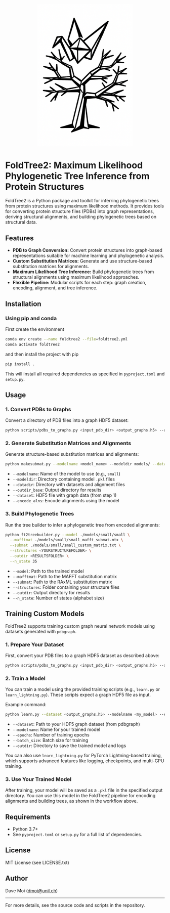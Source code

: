 <p align="center">
  <img src="logo.png" alt="FoldTree2 Logo" width="300"/>
</p>

# FoldTree2: Maximum Likelihood Phylogenetic Tree Inference from Protein Structures

FoldTree2 is a Python package and toolkit for inferring phylogenetic trees from protein structures using maximum likelihood methods. It provides tools for converting protein structure files (PDBs) into graph representations, deriving structural alignments, and building phylogenetic trees based on structural data.

## Features
- **PDB to Graph Conversion:** Convert protein structures into graph-based representations suitable for machine learning and phylogenetic analysis.
- **Custom Substitution Matrices:** Generate and use structure-based substitution matrices for alignments.
- **Maximum Likelihood Tree Inference:** Build phylogenetic trees from structural alignments using maximum likelihood approaches.
- **Flexible Pipeline:** Modular scripts for each step: graph creation, encoding, alignment, and tree inference.

## Installation

### Using pip and conda

First create the environment 

```bash
conda env create --name foldtree2 --file=foldtree2.yml
conda activate foldtree2
```
and then install the project with pip

```bash
pip install .
```
This will install all required dependencies as specified in `pyproject.toml` and `setup.py`.


## Usage

### 1. Convert PDBs to Graphs
Convert a directory of PDB files into a graph HDF5 dataset:
```bash
python scripts/pdbs_to_graphs.py <input_pdb_dir> <output_graphs.h5> --aapropcsv config/aaindex1.csv
```

### 2. Generate Substitution Matrices and Alignments
Generate structure-based substitution matrices and alignments:
```bash
python makesubmat.py --modelname <model_name> --modeldir models/ --datadir <data_dir> --outdir_base <results_dir> --dataset <input_graphs.h5> --encode_alns
```

- `--modelname`: Name of the model to use (e.g., `small`)
- `--modeldir`: Directory containing model `.pkl` files
- `--datadir`: Directory with datasets and alignment files
- `--outdir_base`: Output directory for results
- `--dataset`: HDF5 file with graph data (from step 1)
- `--encode_alns`: Encode alignments using the model

### 3. Build Phylogenetic Trees
Run the tree builder to infer a phylogenetic tree from encoded alignments:
```bash
python ft2treebuilder.py --model ./models/small/small \
  --mafftmat ./models/small/small_mafft_submat.mtx \
  --submat ./models/small/small_custom_matrix.txt \
  --structures <YOURSTRUCTUREFOLDER> \
  --outdir <RESULTSFOLDER> \
  --n_state 35
```

- `--model`: Path to the trained model
- `--mafftmat`: Path to the MAFFT substitution matrix
- `--submat`: Path to the RAxML substitution matrix
- `--structures`: Folder containing your structure files
- `--outdir`: Output directory for results
- `--n_state`: Number of states (alphabet size)


## Training Custom Models

FoldTree2 supports training custom graph neural network models using datasets generated with `pdbgraph`.

### 1. Prepare Your Dataset
First, convert your PDB files to a graph HDF5 dataset as described above:
```bash
python scripts/pdbs_to_graphs.py <input_pdb_dir> <output_graphs.h5> --aapropcsv config/aaindex1.csv
```

### 2. Train a Model
You can train a model using the provided training scripts (e.g., `learn.py` or `learn_lightning.py`). These scripts expect a graph HDF5 file as input.

Example command:
```bash
python learn.py --dataset <output_graphs.h5> --modelname <my_model> --epochs 50 --batch_size 8 --outdir ./models/
```

- `--dataset`: Path to your HDF5 graph dataset (from pdbgraph)
- `--modelname`: Name for your trained model
- `--epochs`: Number of training epochs
- `--batch_size`: Batch size for training
- `--outdir`: Directory to save the trained model and logs

You can also use `learn_lightning.py` for PyTorch Lightning-based training, which supports advanced features like logging, checkpoints, and multi-GPU training.

### 3. Use Your Trained Model
After training, your model will be saved as a `.pkl` file in the specified output directory. You can use this model in the FoldTree2 pipeline for encoding alignments and building trees, as shown in the workflow above.

## Requirements
- Python 3.7+
- See `pyproject.toml` or `setup.py` for a full list of dependencies.

## License
MIT License (see LICENSE.txt)

## Author
Dave Moi (<dmoi@unil.ch>)

---
For more details, see the source code and scripts in the repository.

